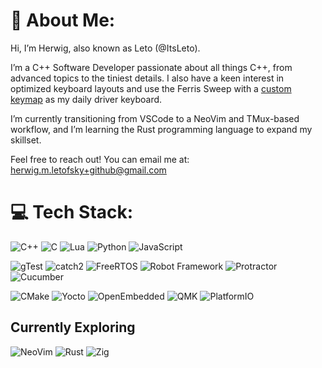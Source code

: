 # 💫 About Me:
Hi, I’m Herwig, also known as Leto (@ItsLeto).

I’m a C++ Software Developer passionate about all things C++, from advanced topics to the tiniest details. I also have a keen interest in optimized keyboard layouts and use the Ferris Sweep with a [custom keymap](https://github.com/ItsLeto/34-QMK-Ferris-Sweep) as my daily driver keyboard.

I’m currently transitioning from VSCode to a NeoVim and TMux-based workflow, and I’m learning the Rust programming language to expand my skillset.

Feel free to reach out! You can email me at: herwig.m.letofsky+github@gmail.com

# 💻 Tech Stack:

![C++](https://img.shields.io/badge/Code-C++-informational?style=flat&logo=c%2B%2B&color=2dad40)
![C](https://img.shields.io/badge/Code-C-informational?style=flat&logo=c&color=2dad40)
![Lua](https://img.shields.io/badge/Code-Lua-informational?style=flat&logo=lua&color=2dad40)
![Python](https://img.shields.io/badge/Code-Python-informational?style=flat&logo=python&color=2dad40)
![JavaScript](https://img.shields.io/badge/Code-JavaScript-informational?style=flat&logo=JavaScript&color=2dad40)

![gTest](https://img.shields.io/badge/Framework-Google%20Test-informational?style=flat&logo=c%2B%2B&color=2dad40)
![catch2](https://img.shields.io/badge/Framework-Catch2-informational?style=flat&logo=c%2B%2B&color=2dad40)
![FreeRTOS](https://img.shields.io/badge/Framework-FreeRTOS-informational?style=flat&logo=arm&color=2dad40)
![Robot Framework](https://img.shields.io/badge/Framework-Robot-informational?style=flat&logo=robotframework&color=2dad40)
![Protractor](https://img.shields.io/badge/Framework-Protractor-informational?style=flat&logo=Protractor&color=2dad40)
![Cucumber](https://img.shields.io/badge/Framework-Cucumber-informational?style=flat&logo=Cucumber&color=2dad40)

![CMake](https://img.shields.io/badge/Tool-CMake-informational?style=flat&logo=CMake&color=2dad40)
![Yocto](https://img.shields.io/badge/Tool-Yocto-informational?style=flat&logo=linux&color=2dad40)
![OpenEmbedded](https://img.shields.io/badge/Tool-OpenEmbedded-informational?style=flat&logo=OpenEmbedded&color=2dad40)
![QMK](https://img.shields.io/badge/Tool-QMK-informational?style=flat&logo=QMK&color=2dad40)
![PlatformIO](https://img.shields.io/badge/Tool-PlatformIO-informational?style=flat&logo=PlatformIO&color=2dad40)

## Currently Exploring
![NeoVim](https://img.shields.io/badge/Tool-NeoVim-informational?style=flat&logo=neovim&color=2dad40)
![Rust](https://img.shields.io/badge/Code-Rust-informational?style=flat&logo=rust&color=2dad40)
![Zig](https://img.shields.io/badge/Code-Zig-informational?style=flat&logo=zig&color=2dad40)

